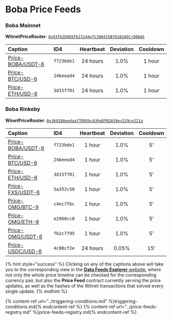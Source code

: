 # Boba Price Feeds

### Boba Mainnet

**WitnetPriceRouter**: [`0x93f61D0D5F623144e7C390415B70102A9Cc90bA5`](https://blockexplorer.boba.network/address/0x93f61D0D5F623144e7C390415B70102A9Cc90bA5/read-contract)

| **Caption** | **ID4** | **Heartbeat** | **Deviation** | **Cooldown** 
| :- | :- | :-: | :-: | :-: 
| [Price-BOBA/USDT-6](https://feeds.witnet.io/feeds/boba-mainnet_boba-usdt_6) | `f723bde1` | 24 hours | 1.0% | 1 hour
| [Price-BTC/USD-6](https://feeds.witnet.io/feeds/boba-mainnet_btc-usd_6) | `24beead4` | 24 hours | 1.0% | 1 hour
| [Price-ETH/USD-6](https://feeds.witnet.io/feeds/boba-mainnet_eth-usd_6) | `3d15f701` | 24 hours | 1.0% | 1 hour

### Boba Rinkeby

**WinetPriceRouter**: [`0x36928Aeedaaf7D85bcA39aDfB2A39ec529ce221a`](https://blockexplorer.rinkeby.boba.network/address/0x36928Aeedaaf7D85bcA39aDfB2A39ec529ce221a/read-contract) 

| **Caption** | **ID4** | **Heartbeat** | **Deviation** | **Cooldown** 
| :- | :- | :-: | :-: | :-: 
| [Price-BOBA/USDT-6](https://feeds.witnet.io/feeds/boba-rinkeby_boba-usdt_6) | `f723bde1` | 1 hour | 1.0% | 5'
| [Price-BTC/USD-6](https://feeds.witnet.io/feeds/boba-rinkeby_btc-usd_6) | `24beead4` | 1 hour | 1.0% | 5'
| [Price-ETH/USD-6](https://feeds.witnet.io/feeds/boba-rinkeby_eth-usd_6) | `3d15f701` | 1 hour | 1.0% | 5'
| [Price-FXS/USDT-6](https://feeds.witnet.io/feeds/boba-rinkeby_fxs-usdt_6) | `5a352c58` | 1 hour | 1.0% | 5'
| [Price-OMG/BTC-9](https://feeds.witnet.io/feeds/boba-rinkeby_omg-btc_9) | `c4ec7fbc` | 1 hour | 1.0% | 5'
| [Price-OMG/ETH-9](https://feeds.witnet.io/feeds/boba-rinkeby_omg-eth_9) | `e2960cc0` | 1 hour | 1.0% | 5'
| [Price-OMG/USDT-6](https://feeds.witnet.io/feeds/boba-rinkeby_omg-usdt_6) | `fb2c7795` | 1 hour | 1.0% | 5'
| [Price-USDC/USD-6](https://feeds.witnet.io/feeds/boba-rinkeby_usdc-usd_6) | `4c80cf2e` | 24 hours | 0.05% | 15'


{% hint style="success" %}
Clicking on any of the captions above will take you to the corresponding view in the [**Data Feeds Explorer** website](https://feeds.witnet.io), where not only the whole price timeline can be checked for the corresponding currency pair, but also the **Price Feed** contract currently serving the price updates, as well as the hashes of the Witnet transactions that solved every single update. 
{% endhint %}

{% content-ref url="../triggering-conditions.md" %}triggering-conditions.md{% endcontent-ref %}
{% content-ref url="../price-feeds-registry.md" %}price-feeds-registry.md{% endcontent-ref %}
